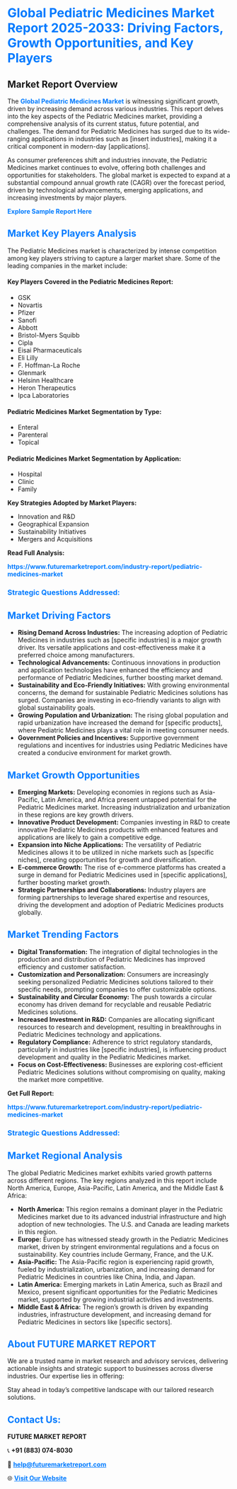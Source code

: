 <h1 style="color: #007BFF;">Global Pediatric Medicines Market Report 2025-2033: Driving Factors, Growth Opportunities, and Key Players</h1>

<section id="overview">
<h2>Market Report Overview</h2>
<p>The <a href="https://www.futuremarketreport.com/industry-report/pediatric-medicines-market" style="color: #007BFF; text-decoration: none;"><strong>Global Pediatric Medicines Market</strong></a> is witnessing significant growth, driven by increasing demand across various industries. This report delves into the key aspects of the Pediatric Medicines market, providing a comprehensive analysis of its current status, future potential, and challenges. The demand for Pediatric Medicines has surged due to its wide-ranging applications in industries such as [insert industries], making it a critical component in modern-day [applications].</p>
<p>As consumer preferences shift and industries innovate, the Pediatric Medicines market continues to evolve, offering both challenges and opportunities for stakeholders. The global market is expected to expand at a substantial compound annual growth rate (CAGR) over the forecast period, driven by technological advancements, emerging applications, and increasing investments by major players.</p>
</section>

<section id="overview">
<p><a href="https://www.futuremarketreport.com/request-sample/reportId=50899" style="color: #007BFF; text-decoration: none;"><strong>Explore Sample Report Here</strong></a></p>
</section>

<section id="key-players">
<h2 style="color: #007BFF;">Market Key Players Analysis</h2>
<p>The Pediatric Medicines market is characterized by intense competition among key players striving to capture a larger market share. Some of the leading companies in the market include:</p>
<h4>Key Players Covered in the Pediatric Medicines Report:</h4>
<ul><li>GSK</li><li>Novartis</li><li>Pfizer</li><li>Sanofi</li><li>Abbott</li><li>Bristol-Myers Squibb</li><li>Cipla</li><li>Eisai Pharmaceuticals</li><li>Eli Lilly</li><li>F. Hoffman-La Roche</li><li>Glenmark</li><li>Helsinn Healthcare</li><li>Heron Therapeutics</li><li>Ipca Laboratories</li></ul>
<h4>Pediatric Medicines Market Segmentation by Type:</h4>
<ul><li>Enteral</li><li>Parenteral</li><li>Topical</li></ul>

<h4>Pediatric Medicines Market Segmentation by Application:</h4>
<ul><li>Hospital</li><li>Clinic</li><li>Family</li></ul>
<p><strong>Key Strategies Adopted by Market Players:</strong></p>
<ul>
<li>Innovation and R&D</li>
<li>Geographical Expansion</li>
<li>Sustainability Initiatives</li>
<li>Mergers and Acquisitions</li>
</ul>
</section>

<section>
<p><strong>Read Full Analysis: </strong></p><a href="https://www.futuremarketreport.com/industry-report/pediatric-medicines-market" style="color: #007BFF; text-decoration: none;"><strong>https://www.futuremarketreport.com/industry-report/pediatric-medicines-market</strong></a>
<h3 style="color: #007BFF;">Strategic Questions Addressed:</h3>
</section>

<section id="driving-factors">
<h2 style="color: #007BFF;">Market Driving Factors</h2>
<ul>
<li><strong>Rising Demand Across Industries:</strong> The increasing adoption of Pediatric Medicines in industries such as [specific industries] is a major growth driver. Its versatile applications and cost-effectiveness make it a preferred choice among manufacturers.</li>
<li><strong>Technological Advancements:</strong> Continuous innovations in production and application technologies have enhanced the efficiency and performance of Pediatric Medicines, further boosting market demand.</li>
<li><strong>Sustainability and Eco-Friendly Initiatives:</strong> With growing environmental concerns, the demand for sustainable Pediatric Medicines solutions has surged. Companies are investing in eco-friendly variants to align with global sustainability goals.</li>
<li><strong>Growing Population and Urbanization:</strong> The rising global population and rapid urbanization have increased the demand for [specific products], where Pediatric Medicines plays a vital role in meeting consumer needs.</li>
<li><strong>Government Policies and Incentives:</strong> Supportive government regulations and incentives for industries using Pediatric Medicines have created a conducive environment for market growth.</li>
</ul>
</section>

<section id="growth-opportunities">
<h2 style="color: #007BFF;">Market Growth Opportunities</h2>
<ul>
<li><strong>Emerging Markets:</strong> Developing economies in regions such as Asia-Pacific, Latin America, and Africa present untapped potential for the Pediatric Medicines market. Increasing industrialization and urbanization in these regions are key growth drivers.</li>
<li><strong>Innovative Product Development:</strong> Companies investing in R&D to create innovative Pediatric Medicines products with enhanced features and applications are likely to gain a competitive edge.</li>
<li><strong>Expansion into Niche Applications:</strong> The versatility of Pediatric Medicines allows it to be utilized in niche markets such as [specific niches], creating opportunities for growth and diversification.</li>
<li><strong>E-commerce Growth:</strong> The rise of e-commerce platforms has created a surge in demand for Pediatric Medicines used in [specific applications], further boosting market growth.</li>
<li><strong>Strategic Partnerships and Collaborations:</strong> Industry players are forming partnerships to leverage shared expertise and resources, driving the development and adoption of Pediatric Medicines products globally.</li>
</ul>
</section>

<section id="trending-factors">
<h2 style="color: #007BFF;">Market Trending Factors</h2>
<ul>
<li><strong>Digital Transformation:</strong> The integration of digital technologies in the production and distribution of Pediatric Medicines has improved efficiency and customer satisfaction.</li>
<li><strong>Customization and Personalization:</strong> Consumers are increasingly seeking personalized Pediatric Medicines solutions tailored to their specific needs, prompting companies to offer customizable options.</li>
<li><strong>Sustainability and Circular Economy:</strong> The push towards a circular economy has driven demand for recyclable and reusable Pediatric Medicines solutions.</li>
<li><strong>Increased Investment in R&D:</strong> Companies are allocating significant resources to research and development, resulting in breakthroughs in Pediatric Medicines technology and applications.</li>
<li><strong>Regulatory Compliance:</strong> Adherence to strict regulatory standards, particularly in industries like [specific industries], is influencing product development and quality in the Pediatric Medicines market.</li>
<li><strong>Focus on Cost-Effectiveness:</strong> Businesses are exploring cost-efficient Pediatric Medicines solutions without compromising on quality, making the market more competitive.</li>
</ul>
</section>

<section>
<p><strong>Get Full Report: </strong></p><a href="https://www.futuremarketreport.com/industry-report/pediatric-medicines-market" style="color: #007BFF; text-decoration: none;"><strong>https://www.futuremarketreport.com/industry-report/pediatric-medicines-market</strong></a>
<h3 style="color: #007BFF;">Strategic Questions Addressed:</h3>
</section>


<section id="regional-analysis">
<h2 style="color: #007BFF;">Market Regional Analysis</h2>
<p>The global Pediatric Medicines market exhibits varied growth patterns across different regions. The key regions analyzed in this report include North America, Europe, Asia-Pacific, Latin America, and the Middle East & Africa:</p>
<ul>
<li><strong>North America:</strong> This region remains a dominant player in the Pediatric Medicines market due to its advanced industrial infrastructure and high adoption of new technologies. The U.S. and Canada are leading markets in this region.</li>
<li><strong>Europe:</strong> Europe has witnessed steady growth in the Pediatric Medicines market, driven by stringent environmental regulations and a focus on sustainability. Key countries include Germany, France, and the U.K.</li>
<li><strong>Asia-Pacific:</strong> The Asia-Pacific region is experiencing rapid growth, fueled by industrialization, urbanization, and increasing demand for Pediatric Medicines in countries like China, India, and Japan.</li>
<li><strong>Latin America:</strong> Emerging markets in Latin America, such as Brazil and Mexico, present significant opportunities for the Pediatric Medicines market, supported by growing industrial activities and investments.</li>
<li><strong>Middle East & Africa:</strong> The region’s growth is driven by expanding industries, infrastructure development, and increasing demand for Pediatric Medicines in sectors like [specific sectors].</li>
</ul>
</section>

<footer>
<h2 style="color: #007BFF;">About FUTURE MARKET REPORT</h2>
<p>We are a trusted name in market research and advisory services, delivering actionable insights and strategic support to businesses across diverse industries. Our expertise lies in offering:</p>

<p>Stay ahead in today’s competitive landscape with our tailored research solutions.</p>

<h2 style="color: #007BFF;">Contact Us:</h2>
<p><strong>FUTURE MARKET REPORT</strong></p>
<p>📞 <strong>+91 (883) 074-8030</strong></p>
<p>📧 <strong><a href="mailto:help@futuremarketreport.com" style="color: #007BFF;">help@futuremarketreport.com</a></strong></p>
<p>🌐 <strong><a href="https://www.futuremarketreport.com/" style="color: #007BFF;">Visit Our Website</a></strong></p>
</footer>